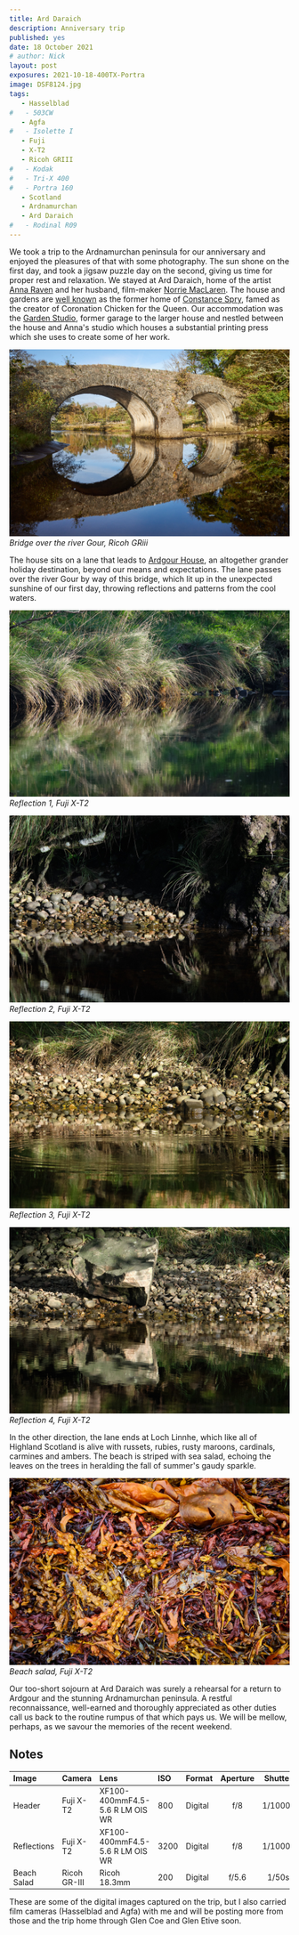 ```yaml
---
title: Ard Daraich
description: Anniversary trip
published: yes
date: 18 October 2021
# author: Nick
layout: post
exposures: 2021-10-18-400TX-Portra
image: DSF8124.jpg
tags:
   - Hasselblad
#   - 503CW
   - Agfa
#   - Isolette I
   - Fuji
   - X-T2
   - Ricoh GRIII
#   - Kodak
#   - Tri-X 400
#   - Portra 160
   - Scotland
   - Ardnamurchan
   - Ard Daraich
#   - Rodinal R09
---
```


We took a trip to the Ardnamurchan peninsula for our anniversary and enjoyed the pleasures of that with some photography. The sun shone on the first day, and took a jigsaw puzzle day on the second, giving us time for proper rest and relaxation. We stayed at Ard Daraich, home of the artist [Anna Raven](https://arddaraich.co.uk/anna-raven-artist/) and her husband, film-maker [Norrie MacLaren](https://ardgour-selfcatering.co.uk/norrie-maclaren/). The house and gardens are [well known](https://www.countrylife.co.uk/gardens/country-gardens-and-gardening-tips/ard-daraich-was-the-holiday-home-of-constance-spry-155070) as the former home of [Constance Spry](https://en.wikipedia.org/wiki/Constance_Spry), famed as the creator of Coronation Chicken for the Queen. Our accommodation was the [Garden Studio](https://ardgour-selfcatering.co.uk/accommodation/the-garden-studio/), former garage to the larger house and nestled between the house and Anna's studio which houses a substantial printing press which she uses to create some of her work. 

![](/img/R0001106.jpg)
*Bridge over the river Gour, Ricoh GRiii*

The house sits on a lane that leads to [Ardgour House](https://www.ardgourholidays.co.uk/ardgour-house-), an altogether grander holiday destination, beyond our means and expectations. The lane passes over the river Gour by way of this bridge, which lit up in the unexpected sunshine of our first day, throwing reflections and patterns from the cool waters.

![](/img/DSF8155.jpg)
*Reflection 1, Fuji X-T2*

![](/img/DSF8163.jpg)
*Reflection 2, Fuji X-T2*

![](/img/DSF8164.jpg)
*Reflection 3, Fuji X-T2*

![](/img/DSF8169.jpg)
*Reflection 4, Fuji X-T2*

In the other direction, the lane ends at Loch Linnhe, which like all of Highland Scotland is alive with russets, rubies, rusty maroons, cardinals, carmines and ambers. The beach is striped with sea salad, echoing the leaves on the trees in heralding the fall of summer's gaudy sparkle.

![](/img/R0001110.jpg)
*Beach salad, Fuji X-T2*

Our too-short sojourn at Ard Daraich was surely a rehearsal for a return to Ardgour and the stunning Ardnamurchan peninsula. A restful reconnaissance, well-earned and thoroughly appreciated as other duties call us back to the routine rumpus of that which pays us. We will be mellow, perhaps, as we savour the memories of the recent weekend.

## Notes

Image|Camera|Lens|ISO|Format|Aperture|Shutter|Comment
:----|:-----|:---|:---|:----|:------:|:----:|:------
Header|Fuji X-T2|XF100-400mmF4.5-5.6 R LM OIS WR|800|Digital|f/8|1/1000s|at 400mm
Reflections|Fuji X-T2|XF100-400mmF4.5-5.6 R LM OIS WR|3200|Digital|f/8|1/1000s|at 400mm
Beach Salad|Ricoh GR-III|Ricoh 18.3mm|200|Digital|f/5.6|1/50s

These are some of the digital images captured on the trip, but I also carried film cameras (Hasselblad and Agfa) with me and will be posting more from those and the trip home through Glen Coe and Glen Etive soon.

<!--Header|Ricoh GR-III|Ricoh 18.3mm|ISO 6400|Digital|f/11|1/25s|Adjusted in Capture One.
Bark|Hasselblad 503CW|Zeiss 80mm F2.8 C|400|120|f/2.8|1/2 sec
Bark 2|Hasselblad 503CW|Zeiss 80mm F2.8 C|400|120|f/2.8|1/4 sec
Bark 3|Hasselblad 503CW|Zeiss 80mm F2.8 C|400|120|f/2.8|1/30 sec
Mushroom|Hasselblad 503CW|Zeiss 80mm F2.8 C|400|120|f/2.8|1/2 sec
Polney Loch|Hasselblad 503CW|Zeiss 80mm F2.8 C|400|120|f/22|1/3 s
House|Hasselblad 503CW|Zeiss 80mm F2.8 C|400|120|f/18|1 sec
Door|Hasselblad 503CW|Zeiss 80mm F2.8 C|400|120|f/10|1/8 s
-->